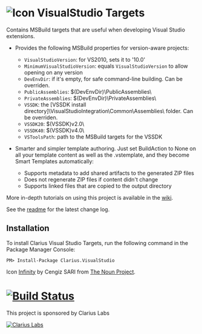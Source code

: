 # ![Icon](https://raw.github.com/clariuslabs/VisualStudio/master/icon/32.png) VisualStudio Targets


Contains MSBuild targets that are useful when developing Visual Studio extensions. 

* Provides the following MSBuild properties for version-aware projects:
  * `VisualStudioVersion`: for VS2010, sets it to '10.0'
  * `MinimumVisualStudioVersion`: equals `VisualStudioVersion` to allow opening on any version
  * `DevEnvDir`: if it's empty, for safe command-line building. Can be overriden.
  * `PublicAssemblies`: $(DevEnvDir)\PublicAssemblies\
  * `PrivateAssemblies`: $(DevEnvDir)\PrivateAssemblies\
  * `VSSDK`: the [VSSDK install directory]\VisualStudioIntegration\Common\Assemblies\ folder. Can be overriden.
  * `VSSDK20`: $(VSSDK)v2.0\
  * `VSSDK40`: $(VSSDK)v4.0\
  * `VSToolsPath`: path to the MSBuild targets for the VSSDK

* Smarter and simpler template authoring. Just set BuildAction to None on all your 
  template content as well as the .vstemplate, and they become Smart Templates automatically:
	* Supports <Include> metadata to add shared artifacts to the generated ZIP files
	* Does not regenerate ZIP files if content didn't change
	* Supports linked files that are copied to the output directory


More in-depth tutorials on using this project is available in the [wiki](https://github.com/clariuslabs/VisualStudio/wiki).

See the [readme](https://github.com/clariuslabs/VisualStudio/blob/master/nuget/Readme.txt) for the latest change log.

## Installation

To install Clarius Visual Studio Targets, run the following command in the Package Manager Console:

```
PM> Install-Package Clarius.VisualStudio
```



Icon [Infinity](http://thenounproject.com/term/infinity/9992/) by Cengiz SARI from [The Noun Project](http://thenounproject.com/).




[![Build Status](https://www.myget.org/BuildSource/Badge/clarius?identifier=97a997db-cde0-4f12-9d5f-a7e86b682873 "Build Status")](https://www.myget.org/gallery/clarius)
====================
This project is sponsored by Clarius Labs

[![Clarius Labs][2]][1]


  [1]: http://clariuslabs.github.io/
  [2]: http://clariuslabs.github.io/media/clariuslabs.png (Clarius Labs Logo)
